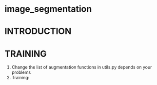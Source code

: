 # image_segmentation

# INTRODUCTION

# TRAINING
1. Change the list of augmentation functions in utils.py depends on your problems
2. Training:
```

```